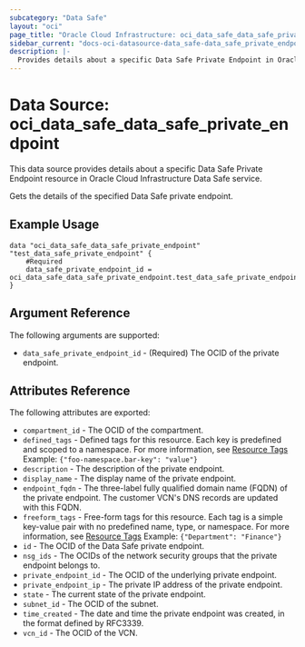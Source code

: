 ```yaml
---
subcategory: "Data Safe"
layout: "oci"
page_title: "Oracle Cloud Infrastructure: oci_data_safe_data_safe_private_endpoint"
sidebar_current: "docs-oci-datasource-data_safe-data_safe_private_endpoint"
description: |-
  Provides details about a specific Data Safe Private Endpoint in Oracle Cloud Infrastructure Data Safe service
---
```


# Data Source: oci_data_safe_data_safe_private_endpoint
This data source provides details about a specific Data Safe Private Endpoint resource in Oracle Cloud Infrastructure Data Safe service.

Gets the details of the specified Data Safe private endpoint.

## Example Usage

```hcl
data "oci_data_safe_data_safe_private_endpoint" "test_data_safe_private_endpoint" {
	#Required
	data_safe_private_endpoint_id = oci_data_safe_data_safe_private_endpoint.test_data_safe_private_endpoint.id
}
```

## Argument Reference

The following arguments are supported:

* `data_safe_private_endpoint_id` - (Required) The OCID of the private endpoint.


## Attributes Reference

The following attributes are exported:

* `compartment_id` - The OCID of the compartment.
* `defined_tags` - Defined tags for this resource. Each key is predefined and scoped to a namespace. For more information, see [Resource Tags](https://docs.cloud.oracle.com/iaas/Content/General/Concepts/resourcetags.htm)  Example: `{"foo-namespace.bar-key": "value"}` 
* `description` - The description of the private endpoint.
* `display_name` - The display name of the private endpoint.
* `endpoint_fqdn` - The three-label fully qualified domain name (FQDN) of the private endpoint. The customer VCN's DNS records are updated with this FQDN.
* `freeform_tags` - Free-form tags for this resource. Each tag is a simple key-value pair with no predefined name, type, or namespace. For more information, see [Resource Tags](https://docs.cloud.oracle.com/iaas/Content/General/Concepts/resourcetags.htm)  Example: `{"Department": "Finance"}` 
* `id` - The OCID of the Data Safe private endpoint.
* `nsg_ids` - The OCIDs of the network security groups that the private endpoint belongs to. 
* `private_endpoint_id` - The OCID of the underlying private endpoint.
* `private_endpoint_ip` - The private IP address of the private endpoint. 
* `state` - The current state of the private endpoint.
* `subnet_id` - The OCID of the subnet.
* `time_created` - The date and time the private endpoint was created, in the format defined by RFC3339.
* `vcn_id` - The OCID of the VCN.

